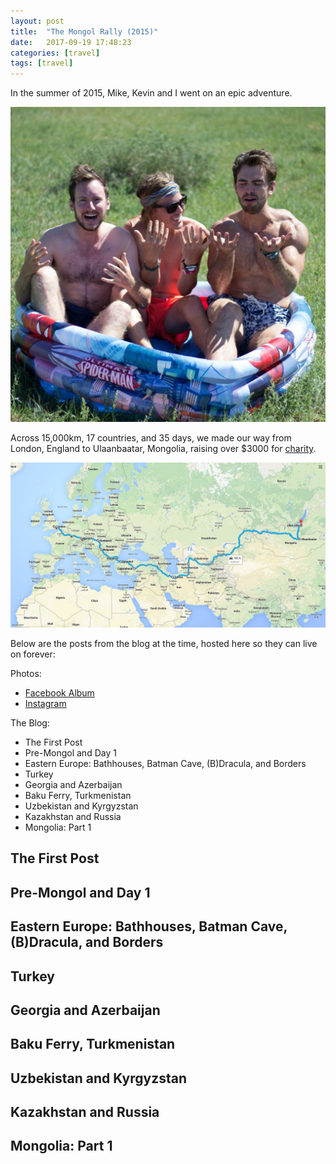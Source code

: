 ```yaml
---
layout: post
title:  "The Mongol Rally (2015)"
date:   2017-09-19 17:48:23
categories: [travel]
tags: [travel]
---
```



In the summer of 2015, Mike, Kevin and I went on an epic adventure. 

![](/assets/images/blog/mongol/overview_2.jpg)

Across 15,000km, 17 countries, and 35 days, we made our way from London, England to Ulaanbaatar, Mongolia, raising over $3000 for [charity](http://globalhealth.med.ubc.ca/service/student-groups/global-health-initiative/).  

![](/assets/images/blog/mongol/overview_1.jpg)

Below are the posts from the blog at the time, hosted here so they can live on forever:

Photos: 

* [Facebook Album](https://www.facebook.com/pg/teamformulary1/photos/?tab=album&album_id=891649130888646)
* [Instagram](https://www.instagram.com/teamformulary1/)

The Blog: 

* The First Post
* Pre-Mongol and Day 1
* Eastern Europe: Bathhouses, Batman Cave, (B)Dracula, and Borders
* Turkey
* Georgia and Azerbaijan
* Baku Ferry, Turkmenistan
* Uzbekistan and Kyrgyzstan
* Kazakhstan and Russia
* Mongolia: Part 1


## The First Post

## Pre-Mongol and Day 1

## Eastern Europe: Bathhouses, Batman Cave, (B)Dracula, and Borders

## Turkey

## Georgia and Azerbaijan

## Baku Ferry, Turkmenistan

## Uzbekistan and Kyrgyzstan

## Kazakhstan and Russia

## Mongolia: Part 1






